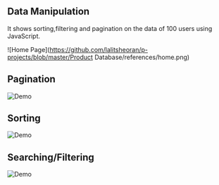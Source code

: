 ## Data Manipulation

It shows sorting,filtering and pagination on the data of 100 users using JavaScript.

![Home Page](https://github.com/lalitsheoran/p-projects/blob/master/Product Database/references/home.png)


## Pagination

![Demo](https://i.imgur.com/IuWSdml.gif)

## Sorting

![Demo](https://i.imgur.com/B6lonZf.gif)

## Searching/Filtering

![Demo](https://i.imgur.com/kuNvDRb.gif)



